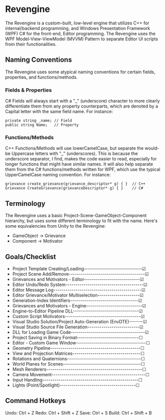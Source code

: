 # Revengine
The Revengine is a custom-built, low-level engine that utilizes C++ for internal/backend programming, and Windows Presentation Framework (WPF) C# for the front-end, Editor programming. The Revengine uses the WPF Model-View-ViewModel (MVVM) Pattern to separate Editor UI scripts from their functionalities.

## Naming Conventions
The Revengine uses some atypical naming conventions for certain fields, properties, and functions/methods.

### Fields & Properties
C# Fields will always start with a "_" (underscore) character to more clearly differentiate them from any property counterparts, which are denoted
by a Capital letter with the same field name. For instance:
```
private string _name; // Field
public string Name;   // Property
```

### Functions/Methods
C++ Functions/Methods will use lowerCamelCase, but separate the would-be Uppercase letters with "_" (underscores). This is because the underscore separator, I find, makes the code easier to read, especially for longer functions that might have similar names. It will also help separate them from the C# functions/methods written for WPF, which use the typical UpperCamelCase naming convention. For instance:
```
grievance create_grievance(grievance_descriptor* g) { }  // C++
Grievance CreateGrievance(grievanceDescriptor* g) { }    // C#
```

## Terminology
The Revengine uses a basic Project-Scene-GameObject-Component hierarchy, but uses some different terminology to fit with the name. Here's some equivalencies from Unity to the Revengine:
* GameObject -> Grievance
* Component -> Motivator

## Goals/Checklist
* Project Template Creating/Loading-----------------------------☑
* Project Scene Add/Remove--------------------------------------☑
* Grievances and Motivators - Editor----------------------------☑
* Editor Undo/Redo System---------------------------------------☑
* Editor Message Log--------------------------------------------☑
* Editor Grievance/Motivator Multiselection---------------------☑
* Generation-Index Identifiers----------------------------------☑
* Grievances and Motivators - Engine----------------------------☑
* Engine-to-Editor Pipeline DLL---------------------------------☑
* Custom Script Motivators--------------------------------------☑
* Visual Studio Solution/Project Auto-Generation (EnvDTE)-------☑
* Visual Studio Source File Generation--------------------------☑
* DLL for Loading Game Code-------------------------------------☑
* Project Saving in Binary Format-------------------------------☐
* Editor - Custom Game Window-----------------------------------☐
* Geometry Pipeline---------------------------------------------☐
* View and Projection Matrices----------------------------------☐
* Rotations and Quaternions-------------------------------------☐
* World Planes for Scenes---------------------------------------☐
* Mesh Renderers------------------------------------------------☐
* Camera Movement-----------------------------------------------☐
* Input Handling------------------------------------------------☐
* Lights (Point/Spotlight)--------------------------------------☐

## Command Hotkeys
Undo: Ctrl + Z
Redo: Ctrl + Shift + Z
Save: Ctrl + S
Build: Ctrl + Shift + B
